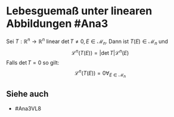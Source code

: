 # Lebesguemaß unter linearen Abbildungen #Ana3
Sei $T:\mathbb{R}^n\to\mathbb{R}^n$ linear $\det T\neq 0,E\in\mathcal{M}_n$. Dann ist $T(E)\in\mathcal{M}_n$ und 
$$\mathcal{L}^n(T(E))=\vert\det T\vert\mathcal{L}^n(E)$$
Falls $\det T=0$ so gilt:
$$\mathcal{L}^n(T(E))=0\forall_{E\in\mathcal{M}_n}$$
## Siehe auch
- #Ana3VL8